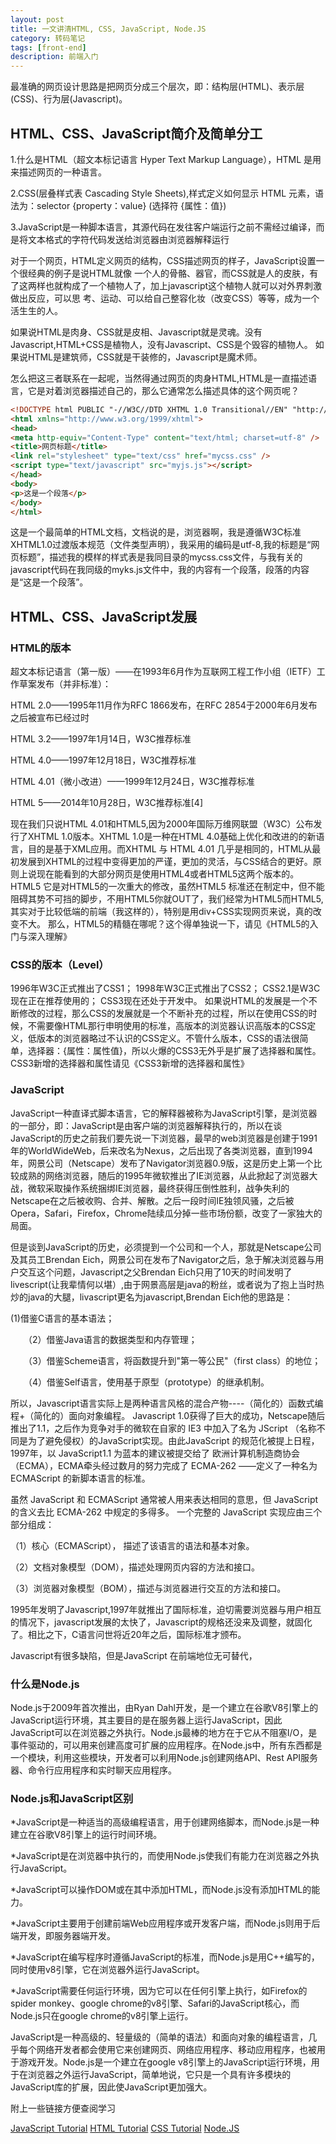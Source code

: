 ```yaml
---
layout: post
title: 一文讲清HTML, CSS, JavaScript, Node.JS
category: 转码笔记
tags: [front-end]
description: 前端入门
---
```



最准确的网页设计思路是把网页分成三个层次，即：结构层(HTML)、表示层(CSS)、行为层(Javascript)。
## HTML、CSS、JavaScript简介及简单分工

1.什么是HTML（超文本标记语言 Hyper Text Markup Language），HTML 是用来描述网页的一种语言。

2.CSS(层叠样式表 Cascading Style Sheets),样式定义如何显示 HTML 元素，语法为：selector {property：value} (选择符 {属性：值})

3.JavaScript是一种脚本语言，其源代码在发往客户端运行之前不需经过编译，而是将文本格式的字符代码发送给浏览器由浏览器解释运行

对于一个网页，HTML定义网页的结构，CSS描述网页的样子，JavaScript设置一个很经典的例子是说HTML就像 一个人的骨骼、器官，而CSS就是人的皮肤，有了这两样也就构成了一个植物人了，加上javascript这个植物人就可以对外界刺激做出反应，可以思 考、运动、可以给自己整容化妆（改变CSS）等等，成为一个活生生的人。


如果说HTML是肉身、CSS就是皮相、Javascript就是灵魂。没有Javascript,HTML+CSS是植物人，没有Javascript、CSS是个毁容的植物人。
如果说HTML是建筑师，CSS就是干装修的，Javascript是魔术师。

怎么把这三者联系在一起呢，当然得通过网页的肉身HTML,HTML是一直描述语言，它是对着浏览器描述自己的，那么它通常怎么描述具体的这个网页呢？

```html
<!DOCTYPE html PUBLIC "-//W3C//DTD XHTML 1.0 Transitional//EN" "http://www.w3.org/TR/xhtml1/DTD/xhtml1-transitional.dtd">
<html xmlns="http://www.w3.org/1999/xhtml">
<head>
<meta http-equiv="Content-Type" content="text/html; charset=utf-8" />
<title>网页标题</title>
<link rel="stylesheet" type="text/css" href="mycss.css" />
<script type="text/javascript" src="myjs.js"></script>
</head>
<body>
<p>这是一个段落</p>
</body>
</html>
```
这是一个最简单的HTML文档，文档说的是，浏览器啊，我是遵循W3C标准XHTML1.0过渡版本规范（文件类型声明），我采用的编码是utf-8,我的标题是“网页标题”，描述我的模样的样式表是我同目录的mycss.css文件，与我有关的javascript代码在我同级的myks.js文件中，我的内容有一个段落，段落的内容是“这是一个段落”。

## HTML、CSS、JavaScript发展

### HTML的版本

超文本标记语言（第一版）——在1993年6月作为互联网工程工作小组（IETF）工作草案发布（并非标准）：

HTML 2.0——1995年11月作为RFC 1866发布，在RFC 2854于2000年6月发布之后被宣布已经过时

HTML 3.2——1997年1月14日，W3C推荐标准

HTML 4.0——1997年12月18日，W3C推荐标准

HTML 4.01（微小改进）——1999年12月24日，W3C推荐标准

HTML 5——2014年10月28日，W3C推荐标准[4]  


现在我们只说HTML 4.01和HTML5,因为2000年国际万维网联盟（W3C）公布发行了XHTML 1.0版本。XHTML 1.0是一种在HTML 4.0基础上优化和改进的的新语言，目的是基于XML应用。而XHTML 与 HTML 4.01 几乎是相同的，HTML从最初发展到XHTML的过程中变得更加的严谨，更加的灵活，与CSS结合的更好。原则上说现在能看到的大部分网页是使用HTML4或者HTML5这两个版本的。
HTML5
它是对HTML5的一次重大的修改，虽然HTML5 标准还在制定中，但不能阻碍其势不可挡的脚步，不用HTML5你就OUT了，我们经常为HTML5而HTML5,其实对于比较低端的前端（我这样的），特别是用div+CSS实现网页来说，真的改变不大。
那么，HTML5的精髓在哪呢？这个得单独说一下，请见《HTML5的入门与深入理解》

### CSS的版本（Level）
1996年W3C正式推出了CSS1；
1998年W3C正式推出了CSS2；
CSS2.1是W3C现在正在推荐使用的；
CSS3现在还处于开发中。
如果说HTML的发展是一个不断修改的过程，那么CSS的发展就是一个不断补充的过程，所以在使用CSS的时候，不需要像HTML那行申明使用的标准，高版本的浏览器认识高版本的CSS定义，低版本的浏览器略过不认识的CSS定义。不管什么版本，CSS的语法很简单，选择器：{属性：属性值}，所以火爆的CSS3无外乎是扩展了选择器和属性。
CSS3新增的选择器和属性请见《CSS3新增的选择器和属性》

### JavaScript

JavaScript一种直译式脚本语言，它的解释器被称为JavaScript引擎，是浏览器的一部分，即：JavaScript是由客户端的浏览器解释执行的，所以在谈JavaScript的历史之前我们要先说一下浏览器，最早的web浏览器是创建于1991年的WorldWideWeb，后来改名为Nexus，之后出现了各类浏览器，直到1994年，网景公司（Netscape）发布了Navigator浏览器0.9版，这是历史上第一个比较成熟的网络浏览器，随后的1995年微软推出了IE浏览器，从此掀起了浏览器大战，微软采取操作系统捆绑IE浏览器，最终获得压倒性胜利，战争失利的Netscape在之后被收购、合并、解散。之后一段时间IE独领风骚，之后被Opera，Safari，Firefox，Chrome陆续瓜分掉一些市场份额，改变了一家独大的局面。

但是谈到JavaScript的历史，必须提到一个公司和一个人，那就是Netscape公司及其员工Brendan Eich，网景公司在发布了Navigator之后，急于解决浏览器与用户交互这个问题，Javascript之父Brendan Eich只用了10天的时间发明了livescript(让我辈情何以堪）,由于网景高层是java的粉丝，或者说为了抱上当时热炒的java的大腿，livascript更名为javascript,Brendan Eich他的思路是： 

   (1)借鉴C语言的基本语法；

　　（2）借鉴Java语言的数据类型和内存管理；

　　（3）借鉴Scheme语言，将函数提升到"第一等公民"（first class）的地位；

　　（4）借鉴Self语言，使用基于原型（prototype）的继承机制。

所以，Javascript语言实际上是两种语言风格的混合产物----（简化的）函数式编程+（简化的）面向对象编程。
Javascript 1.0获得了巨大的成功，Netscape随后推出了1.1，之后作为竞争对手的微软在自家的 IE3 中加入了名为 JScript （名称不同是为了避免侵权）的JavaScript实现。由此JavaScript 的规范化被提上日程，1997年，以 JavaScript1.1 为蓝本的建议被提交给了 欧洲计算机制造商协会 （ECMA），ECMA牵头经过数月的努力完成了 ECMA-262 ——定义了一种名为 ECMAScript 的新脚本语言的标准。

虽然 JavaScript 和 ECMAScript 通常被人用来表达相同的意思，但 JavaScript 的含义去比 ECMA-262 中规定的多得多。
一个完整的 JavaScript 实现应由三个部分组成：

（1）核心（ECMAScript）， 描述了该语言的语法和基本对象。

（2）文档对象模型（DOM），描述处理网页内容的方法和接口。

（3）浏览器对象模型（BOM），描述与浏览器进行交互的方法和接口。

1995年发明了Javascript,1997年就推出了国际标准，迫切需要浏览器与用户相互的情况下，javascript发展的太快了，Javascript的规格还没来及调整，就固化了。相比之下，C语言问世将近20年之后，国际标准才颁布。

Javascript有很多缺陷，但是JavaScript 在前端地位无可替代，

### 什么是Node.js

Node.js于2009年首次推出，由Ryan Dahl开发，是一个建立在谷歌V8引擎上的JavaScript运行环境，其主要目的是在服务器上运行JavaScript，因此JavaScript可以在浏览器之外执行。Node.js最棒的地方在于它从不阻塞I/O，是事件驱动的，可以用来创建高度可扩展的应用程序。在Node.js中，所有东西都是一个模块，利用这些模块，开发者可以利用Node.js创建网络API、Rest API服务器、命令行应用程序和实时聊天应用程序。

### Node.js和JavaScript区别

*JavaScript是一种适当的高级编程语言，用于创建网络脚本，而Node.js是一种建立在谷歌V8引擎上的运行时间环境。

*JavaScript是在浏览器中执行的，而使用Node.js使我们有能力在浏览器之外执行JavaScript。

*JavaScript可以操作DOM或在其中添加HTML，而Node.js没有添加HTML的能力。

*JavaScript主要用于创建前端Web应用程序或开发客户端，而Node.js则用于后端开发，即服务器端开发。

*JavaScript在编写程序时遵循JavaScript的标准，而Node.js是用C++编写的，同时使用v8引擎，它在浏览器外运行JavaScript。

*JavaScript需要任何运行环境，因为它可以在任何引擎上执行，如Firefox的spider monkey、google chrome的v8引擎、Safari的JavaScript核心，而Node.js只在google chrome的v8引擎上运行。

JavaScript是一种高级的、轻量级的（简单的语法）和面向对象的编程语言，几乎每个网络开发者都会使用它来创建网页、网络应用程序、移动应用程序，也被用于游戏开发。Node.js是一个建立在google v8引擎上的JavaScript运行环境，用于在浏览器之外运行JavaScript，简单地说，它只是一个具有许多模块的JavaScript库的扩展，因此使JavaScript更加强大。

附上一些链接方便查阅学习

[JavaScript Tutorial](w3schools.com/js/default.asp)
[HTML Tutorial](https://www.w3schools.com/html/default.asp)
[CSS Tutorial](https://www.w3schools.com/css/css_rwd_mediaqueries.asp)
[Node.JS](https://www.w3schools.com/nodejs/nodejs_intro.asp)